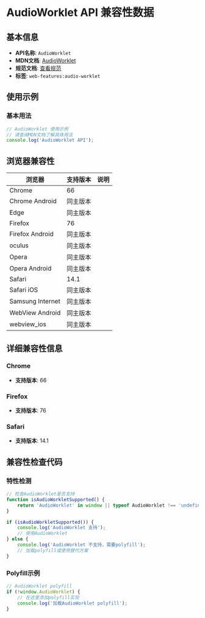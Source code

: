# AudioWorklet API 兼容性数据

## 基本信息

- **API名称**: `AudioWorklet`
- **MDN文档**: [AudioWorklet](https://developer.mozilla.org/docs/Web/API/AudioWorklet)
- **规范文档**: [查看规范](https://webaudio.github.io/web-audio-api/#AudioWorklet)
- **标签**: `web-features:audio-worklet`

## 使用示例

### 基本用法

```javascript
// AudioWorklet 使用示例
// 请查阅MDN文档了解具体用法
console.log('AudioWorklet API');
```

## 浏览器兼容性

| 浏览器 | 支持版本 | 说明 |
|--------|----------|------|
| Chrome | 66 |  |
| Chrome Android | 同主版本 |  |
| Edge | 同主版本 |  |
| Firefox | 76 |  |
| Firefox Android | 同主版本 |  |
| oculus | 同主版本 |  |
| Opera | 同主版本 |  |
| Opera Android | 同主版本 |  |
| Safari | 14.1 |  |
| Safari iOS | 同主版本 |  |
| Samsung Internet | 同主版本 |  |
| WebView Android | 同主版本 |  |
| webview_ios | 同主版本 |  |

## 详细兼容性信息

### Chrome

- **支持版本**: 66

### Firefox

- **支持版本**: 76

### Safari

- **支持版本**: 14.1

## 兼容性检查代码

### 特性检测

```javascript
// 检查AudioWorklet是否支持
function isAudioWorkletSupported() {
    return 'AudioWorklet' in window || typeof AudioWorklet !== 'undefined';
}

if (isAudioWorkletSupported()) {
    console.log('AudioWorklet 支持');
    // 使用AudioWorklet
} else {
    console.log('AudioWorklet 不支持，需要polyfill');
    // 加载polyfill或使用替代方案
}
```

### Polyfill示例

```javascript
// AudioWorklet polyfill
if (!window.AudioWorklet) {
    // 在这里添加polyfill实现
    console.log('加载AudioWorklet polyfill');
}
```

